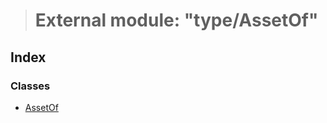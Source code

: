 > # External module: "type/AssetOf"

## Index

### Classes

* [AssetOf](../classes/_type_assetof_.assetof.md)